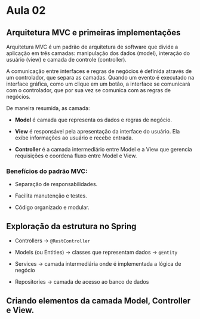 # Aula 02

## Arquitetura MVC e primeiras implementações

Arquitetura MVC é um padrão de arquitetura de software que divide a aplicação em três camadas: manipulação dos dados (model), interação do usuário (view) e camada de controle (controller).

A comunicação entre interfaces e regras de negócios é definida através de um controlador, que separa as camadas. Quando um evento é executado na interface gráfica, como um clique em um botão, a interface se comunicará com o controlador, que por sua vez se comunica com as regras de negócios.

De maneira resumida, as camada:
* **Model** é camada que representa os dados e regras de negócio.

* **View** é responsável pela apresentação da interface do usuário. Ela exibe informações ao usuário e recebe entrada. 

* **Controller** é a camada intermediário entre Model e a View que gerencia requisições e coordena fluxo entre Model e View.

### Benefícios do padrão MVC:

* Separação de responsabilidades.

* Facilita manutenção e testes.

* Código organizado e modular.

## Exploração da estrutura no Spring
* Controllers → `@RestController`

* Models (ou Entities) → classes que representam dados -> `@Entity`

* Services → camada intermediária onde é implementada a lógica de negócio 

* Repositories → camada de acesso ao banco de dados


## Criando elementos da camada Model, Controller e View.
